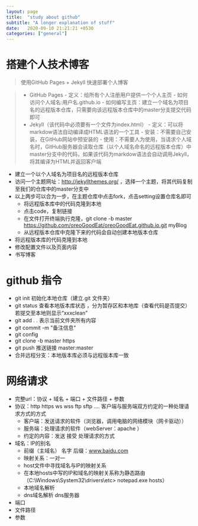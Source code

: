 ```yaml
---
layout: page
title:  "study about github"
subtitle: "A longer explanation of stuff"
date:   2020-09-10 21:21:21 +0530
categories: ["general"]
---
```


# 搭建个人技术博客

> 使用GitHub Pages + Jekyll 快速部署个人博客

> - GitHub Pages 
>       - 定义：给所有个人注册用户提供一个个人主页
>       - 如何访问个人域名:用户名.github.io
>       - 如何编写主页：建立一个域名为项目名的远程版本仓库，只需要向该远程版本仓库中的master分支提交代码即可
> - Jekyll（该代码中必须要有一个文件为index.html）
>       - 定义：可以将markdow语法自动编译成HTML语法的一个工具
>       - 安装：不需要自己安装，在GitHub网站中预安装的
>       - 使用：不需要人为使用，当请求个人域名时，GitHub服务器会读取仓库（以个人域名命名的远程版本仓库）中master分支中的代码，如果该代码为markdow语法会自动调用Jekyll，将其编译为HTML并返回客户端

 - 建立一个以个人域名为项目名的远程版本仓库
 - 访问一个主题网址：http://jekyllthemes.org/ ，选择一个主题，将其代码复制至我们的仓库中的master分支中
 - 以上两步可以合为一步，在主题仓库中点击fork，点击setting设置仓库名即可
	 - 将远程版本库中的代码克隆到本地
	 - 点击code，复制链接
	 - 在文件打开终端执行克隆，git clone -b master https://github.com/oreoGoodEat/oreoGoodEat.github.io.git myBlog 
	 - 从远程版本仓库中克隆下来的代码会自动创建本地版本仓库
 - 将远程版本库的代码克隆到本地
 - 修改配置文件以及页面内容
 - 书写博客

# github 指令
- git init  初始化本地仓库（建立.git 文件夹）
- git status 查看本地版本库状态 ，分为暂存区和本地库（查看代码是否提交）若提交至本地则显示“xxxclean”
- git add .   . 表示当前文件夹所有内容
- git commit -m "备注信息"  
- git config
- git clone -b master https
- git push 推送链接 master:master
- 合并远程分支：本地版本库必须与远程版本库一致
 
# 网络请求
 
 - 完整url：协议 + 域名 + 端口 + 文件路径 + 参数
 - 协议：http https ws wss ftp sftp .... 客户端与服务端双方约定的一种处理请求方式的方式
 	- 客户端：发送请求的软件（浏览器，调用电脑的网络模块（网卡驱动））
 	- 服务端：处理请求的软件（webServer：apache ）
 	- 约定的内容：发送 接受 处理请求的方式
 - 域名：IP的别名
	- 前缀（主域名） 名字 后缀：www.baidu.com
 	- 映射关系：一对一
 	- host文件中寻找域名与IP的映射关系 
 	- 在本地hosts中写的IP和域名的映射关系称为静态路由（C:\Windows\System32\drivers\etc> notepad.exe hosts）
 	- 本地域名解析
 	- dns域名解析 dns服务器
 - 端口
 - 文件路径
 - 参数

